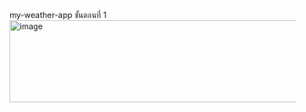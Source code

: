  my-weather-app
 ขั้นตอนที่ 1  <br>
<img width="833" height="144" alt="image" src="https://github.com/user-attachments/assets/f9e19a34-73ef-421b-ab0c-f146023d2bfb" />
